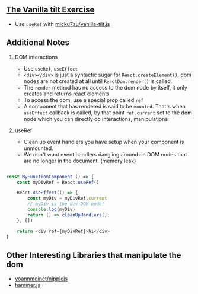 ## [The Vanilla tilt Exercise](https://react-hooks.netlify.app/5)

-   Use `useRef` with [micku7zu/vanilla-tilt.js](https://micku7zu.github.io/vanilla-tilt.js/)

## Additional Notes

1.  DOM interactions

    -   Use `useRef`, `useEffect`
    -   `<div></div>` is just a syntactic sugar for `React.createElement()`, dom nodes are not created at all until `ReactDom.render()` is called.
    -   The `render` method has no access to the dom node by itself, it only creates and returns react elements
    -   To access the dom, use a special prop called `ref`
    -   A component that has rendered is said to be `mounted`. That's when `useEffect` callback is called, by that point `ref.current` set to the dom node which you can directly do interactions, manipulations

2.  useRef
    -   Clean up event handlers you have setup when your component is unmounted.
    -   We don't want event handlers dangling around on DOM nodes that are no longer in the document. (memory leak)

```js

const MyFunctionComponent () => {
    const myDivRef = React.useRef()

    React.useEffect(() => {
        const myDiv = myDivRef.current
        // myDiv is the div DOM node!
        console.log(myDiv)
        return () => cleanUpHandlers();
    }, [])

    return <div ref={myDivRef}>hi</div>
}
```

## Other Interesting Libraries that manipulate the dom

-   [yoannmoinet/nipplejs](https://github.com/yoannmoinet/nipplejs)
-   [hammer.js](https://github.com/hammerjs/hammer.js)
